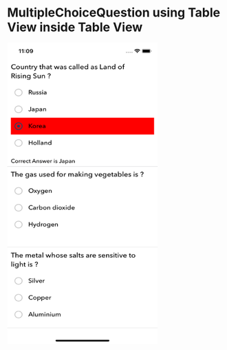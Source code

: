 # MultipleChoiceQuestion using Table View inside Table View

<img src="Multiple_Choice_Questions.png" width="350" height="700">
